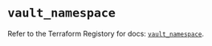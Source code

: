 # `vault_namespace`

Refer to the Terraform Registory for docs: [`vault_namespace`](https://registry.terraform.io/providers/hashicorp/vault/3.20.0/docs/resources/namespace).
